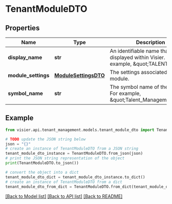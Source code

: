 # TenantModuleDTO


## Properties

Name | Type | Description | Notes
------------ | ------------- | ------------- | -------------
**display_name** | **str** | An identifiable name that is displayed within Visier. For example, \&quot;TALENT\&quot;. | [optional] 
**module_settings** | [**ModuleSettingsDTO**](ModuleSettingsDTO.md) | The settings associated with the module. | [optional] 
**symbol_name** | **str** | The symbol name of the module. For example, \&quot;Talent_Management\&quot;. | [optional] 

## Example

```python
from visier.api.tenant_management.models.tenant_module_dto import TenantModuleDTO

# TODO update the JSON string below
json = "{}"
# create an instance of TenantModuleDTO from a JSON string
tenant_module_dto_instance = TenantModuleDTO.from_json(json)
# print the JSON string representation of the object
print(TenantModuleDTO.to_json())

# convert the object into a dict
tenant_module_dto_dict = tenant_module_dto_instance.to_dict()
# create an instance of TenantModuleDTO from a dict
tenant_module_dto_from_dict = TenantModuleDTO.from_dict(tenant_module_dto_dict)
```
[[Back to Model list]](../README.md#documentation-for-models) [[Back to API list]](../README.md#documentation-for-api-endpoints) [[Back to README]](../README.md)


